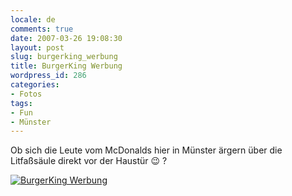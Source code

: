 ```yaml
---
locale: de
comments: true
date: 2007-03-26 19:08:30
layout: post
slug: burgerking_werbung
title: BurgerKing Werbung
wordpress_id: 286
categories:
- Fotos
tags:
- Fun
- Münster
---
```


Ob sich die Leute vom McDonalds hier in Münster ärgern über die Litfaßsäule
direkt vor der Haustür :wink: ?

[![BurgerKing Werbung](http://farm1.static.flickr.com/126/435185730_41f3741276_m.jpg)](http://www.flickr.com/photos/wannawork/435185730/)
